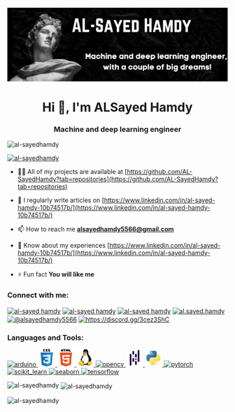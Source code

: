 ![alt text](https://github.com/AL-SayedHamdy/AL-SayedHamdy/blob/main/AL-Sayed%20Hamdy.png)
<h1 align="center">Hi 👋, I'm ALSayed Hamdy</h1>
<h3 align="center">Machine and deep learning engineer</h3>

<p align="left"> <img src="https://komarev.com/ghpvc/?username=al-sayedhamdy&label=Profile%20views&color=0e75b6&style=flat" alt="al-sayedhamdy" /> </p>

<p align="left"> <a href="https://github.com/ryo-ma/github-profile-trophy"><img src="https://github-profile-trophy.vercel.app/?username=al-sayedhamdy" alt="al-sayedhamdy" /></a> </p>

- 👨‍💻 All of my projects are available at [https://github.com/AL-SayedHamdy?tab=repositories](https://github.com/AL-SayedHamdy?tab=repositories)

- 📝 I regularly write articles on [https://www.linkedin.com/in/al-sayed-hamdy-10b74517b/](https://www.linkedin.com/in/al-sayed-hamdy-10b74517b/)

- 📫 How to reach me **alsayedhamdy5566@gmail.com**

- 📄 Know about my experiences [https://www.linkedin.com/in/al-sayed-hamdy-10b74517b/](https://www.linkedin.com/in/al-sayed-hamdy-10b74517b/)

- ⚡ Fun fact **You will like me**

<h3 align="left">Connect with me:</h3>
<p align="left">
<a href="https://linkedin.com/in/al-sayed hamdy" target="blank"><img align="center" src="https://raw.githubusercontent.com/rahuldkjain/github-profile-readme-generator/master/src/images/icons/Social/linked-in-alt.svg" alt="al-sayed hamdy" height="30" width="40" /></a>
<a href="https://kaggle.com/al-sayed hamdy" target="blank"><img align="center" src="https://raw.githubusercontent.com/rahuldkjain/github-profile-readme-generator/master/src/images/icons/Social/kaggle.svg" alt="al-sayed hamdy" height="30" width="40" /></a>
<a href="https://fb.com/al-sayed hamdy" target="blank"><img align="center" src="https://raw.githubusercontent.com/rahuldkjain/github-profile-readme-generator/master/src/images/icons/Social/facebook.svg" alt="al-sayed hamdy" height="30" width="40" /></a>
<a href="https://instagram.com/al.sayed.hamdy" target="blank"><img align="center" src="https://raw.githubusercontent.com/rahuldkjain/github-profile-readme-generator/master/src/images/icons/Social/instagram.svg" alt="al.sayed.hamdy" height="30" width="40" /></a>
<a href="https://medium.com/@alsayedhamdy5566" target="blank"><img align="center" src="https://raw.githubusercontent.com/rahuldkjain/github-profile-readme-generator/master/src/images/icons/Social/medium.svg" alt="@alsayedhamdy5566" height="30" width="40" /></a>
<a href="https://discord.gg/https://discord.gg/3cez3ShC" target="blank"><img align="center" src="https://raw.githubusercontent.com/rahuldkjain/github-profile-readme-generator/master/src/images/icons/Social/discord.svg" alt="https://discord.gg/3cez3ShC" height="30" width="40" /></a>
</p>

<h3 align="left">Languages and Tools:</h3>
<p align="left"> <a href="https://www.arduino.cc/" target="_blank" rel="noreferrer"> <img src="https://cdn.worldvectorlogo.com/logos/arduino-1.svg" alt="arduino" width="40" height="40"/> </a> <a href="https://www.w3schools.com/css/" target="_blank" rel="noreferrer"> <img src="https://raw.githubusercontent.com/devicons/devicon/master/icons/css3/css3-original-wordmark.svg" alt="css3" width="40" height="40"/> </a> <a href="https://www.w3.org/html/" target="_blank" rel="noreferrer"> <img src="https://raw.githubusercontent.com/devicons/devicon/master/icons/html5/html5-original-wordmark.svg" alt="html5" width="40" height="40"/> </a> <a href="https://www.linux.org/" target="_blank" rel="noreferrer"> <img src="https://raw.githubusercontent.com/devicons/devicon/master/icons/linux/linux-original.svg" alt="linux" width="40" height="40"/> </a> <a href="https://opencv.org/" target="_blank" rel="noreferrer"> <img src="https://www.vectorlogo.zone/logos/opencv/opencv-icon.svg" alt="opencv" width="40" height="40"/> </a> <a href="https://pandas.pydata.org/" target="_blank" rel="noreferrer"> <img src="https://raw.githubusercontent.com/devicons/devicon/2ae2a900d2f041da66e950e4d48052658d850630/icons/pandas/pandas-original.svg" alt="pandas" width="40" height="40"/> </a> <a href="https://www.python.org" target="_blank" rel="noreferrer"> <img src="https://raw.githubusercontent.com/devicons/devicon/master/icons/python/python-original.svg" alt="python" width="40" height="40"/> </a> <a href="https://pytorch.org/" target="_blank" rel="noreferrer"> <img src="https://www.vectorlogo.zone/logos/pytorch/pytorch-icon.svg" alt="pytorch" width="40" height="40"/> </a> <a href="https://scikit-learn.org/" target="_blank" rel="noreferrer"> <img src="https://upload.wikimedia.org/wikipedia/commons/0/05/Scikit_learn_logo_small.svg" alt="scikit_learn" width="40" height="40"/> </a> <a href="https://seaborn.pydata.org/" target="_blank" rel="noreferrer"> <img src="https://seaborn.pydata.org/_images/logo-mark-lightbg.svg" alt="seaborn" width="40" height="40"/> </a> <a href="https://www.tensorflow.org" target="_blank" rel="noreferrer"> <img src="https://www.vectorlogo.zone/logos/tensorflow/tensorflow-icon.svg" alt="tensorflow" width="40" height="40"/> </a> </p>

<p><img align="left" src="https://github-readme-stats.vercel.app/api/top-langs?username=al-sayedhamdy&show_icons=true&locale=en&layout=compact" alt="al-sayedhamdy" /></p>

<p>&nbsp;<img align="center" src="https://github-readme-stats.vercel.app/api?username=al-sayedhamdy&show_icons=true&locale=en" alt="al-sayedhamdy" /></p>

<p><img align="center" src="https://github-readme-streak-stats.herokuapp.com/?user=al-sayedhamdy&" alt="al-sayedhamdy" /></p>
